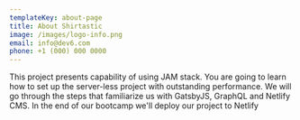 ```yaml
---
templateKey: about-page
title: About Shirtastic
image: /images/logo-info.png
email: info@dev6.com
phone: +1 (000) 000 0000
---
```

This project presents capability of using JAM stack. You are going to learn how to set up the server-less project with outstanding performance. We will go through the steps that familiarize us with GatsbyJS, GraphQL and Netlify CMS. In the end of our bootcamp we'll deploy our project to Netlify
